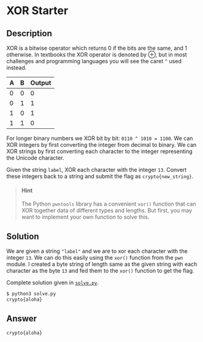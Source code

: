 # XOR Starter

## Description

XOR is a bitwise operator which returns 0 if the bits are the same, and 1 otherwise. In textbooks the XOR operator is denoted by ⊕, but in most challenges and programming languages you will see the caret `^` used instead.

| A   | B   | Output |
| --- | --- | ------ |
| 0   | 0   | 0      |
| 0   | 1   | 1      |
| 1   | 0   | 1      |
| 1   | 1   | 0      |

For longer binary numbers we XOR bit by bit: `0110 ^ 1010 = 1100`. We can XOR integers by first converting the integer from decimal to binary. We can XOR strings by first converting each character to the integer representing the Unicode character.  

Given the string `label`, XOR each character with the integer `13`. Convert these integers back to a string and submit the flag as `crypto{new_string}`.  

> #### Hint
> 
> The Python `pwntools` library has a convenient `xor()` function that can XOR together data of different types and lengths. But first, you may want to implement your own function to solve this.

## Solution

We are given a string `"label"` and we are to xor each character with the integer `13`. We can do this easily using the `xor()` function from the `pwn` module. I created a byte string of length same as the given string with each character as the byte `13` and fed them to the `xor()` function to get the flag.

Complete solution given in [`solve.py`](./solve.py).

```bash
$ python3 solve.py
crypto{aloha}
```

## Answer

`crypto{aloha}`


